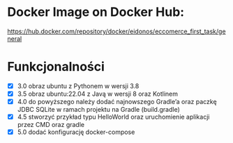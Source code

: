 # Docker Image on Docker Hub:
https://hub.docker.com/repository/docker/eidonos/eccomerce_first_task/general

# Funkcjonalności
- [x] 3.0 obraz ubuntu z Pythonem w wersji 3.8
- [x] 3.5 obraz ubuntu:22.04 z Javą w wersji 8 oraz Kotlinem
- [x] 4.0 do powyższego należy dodać najnowszego Gradle’a oraz paczkę JDBC 
    SQLite w ramach projektu na Gradle (build.gradle)
- [x] 4.5 stworzyć przykład typu HelloWorld oraz uruchomienie aplikacji 
    przez CMD oraz gradle
- [x] 5.0 dodać konfigurację docker-compose